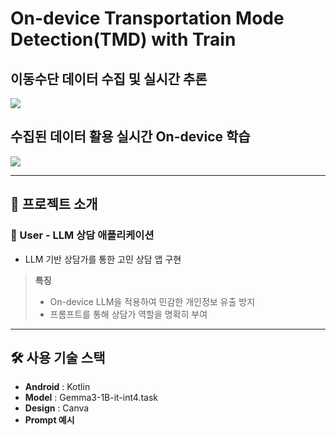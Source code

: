 # On-device Transportation Mode Detection(TMD) with Train 

## 이동수단 데이터 수집 및 실시간 추론
<img src="https://github.com/user-attachments/assets/29c5c5f0-5399-475b-ac1e-6a4222635e5d">

## 수집된 데이터 활용 실시간 On-device 학습
<img src="https://github.com/user-attachments/assets/388501bd-d59b-46fd-9564-1c9e4480df5a">

---

## 📑 프로젝트 소개
### 👤 User - LLM 상담 애플리케이션
- LLM 기반 상담가를 통한 고민 상담 앱 구현

> **특징**  
> - On-device LLM을 적용하여 민감한 개인정보 유출 방지  
> - 프롬프트를 통해 상담가 역할을 명확히 부여

---

## 🛠 사용 기술 스택
- **Android** : Kotlin  
- **Model** : Gemma3-1B-it-int4.task  
- **Design** : Canva  
- **Prompt 예시**  
